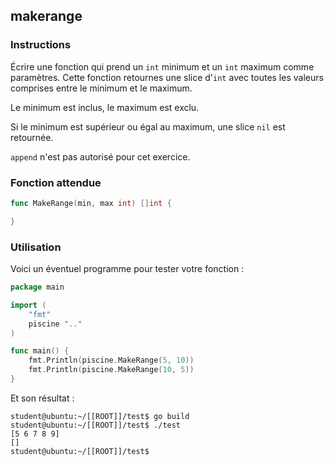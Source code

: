 ## makerange

### Instructions

Écrire une fonction qui prend un `int` minimum et un `int` maximum comme paramètres. Cette fonction retournes une slice d'`int` avec toutes les valeurs comprises entre le minimum et le maximum.

Le minimum est inclus, le maximum est exclu.

Si le minimum est supérieur ou égal au maximum, une slice `nil` est retournée.

`append` n'est pas autorisé pour cet exercice.

### Fonction attendue

```go
func MakeRange(min, max int) []int {

}
```

### Utilisation

Voici un éventuel programme pour tester votre fonction :

```go
package main

import (
	"fmt"
	piscine ".."
)

func main() {
	fmt.Println(piscine.MakeRange(5, 10))
	fmt.Println(piscine.MakeRange(10, 5))
}
```

Et son résultat :

```console
student@ubuntu:~/[[ROOT]]/test$ go build
student@ubuntu:~/[[ROOT]]/test$ ./test
[5 6 7 8 9]
[]
student@ubuntu:~/[[ROOT]]/test$
```
